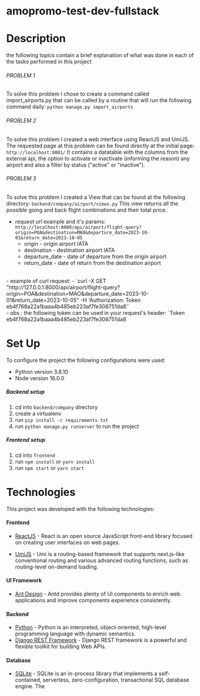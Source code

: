 # amopromo-test-dev-fullstack

# Description


the following topics contain a brief explanation of what was done in each of the tasks performed in this project
###### PROBLEM 1

To solve this problem I chose to create a command called import_airports.py that can be called by a routine that will run the following command daily:
`python manage.py import_airports`

###### PROBLEM 2

To solve this problem I created a web interface using ReactJS and UmiJS. The requested page at this problem can be found directly at the initial page: `http://localhost:8001/`
It contains a datatable with the columns from the external api, the option to activate or inactivate (informing the reason) any airport and also a filter by status ("active" or "inactive").

###### PROBLEM 3

To solve this problem I created a View that can be found at the following directory: `backend/company/airport/views.py`
This view returns all the possible going and back flight combinations and their total price.

- request url example and it's params:
`http://localhost:8000/api/airport/flight-query?origin=POA&destination=MAO&departure_date=2023-10-01&return_date=2023-10-05`
  - origin - origin airport IATA
  - destination - destination airport IATA
  - departure_date - date of departure from the origin airport
  - return_date - date of return from the destination airport
<br>
- example of curl request:
  - `curl -X GET "http://127.0.0.1:8000/api/airport/flight-query?origin=POA&destination=MAO&departure_date=2023-10-01&return_date=2023-10-05" -H 'Authorization: Token eb4f768a22a1baaa4b485eb223af7fe308751da8'`
<br>
- obs.: the following token can be used in your request's header: `Token eb4f768a22a1baaa4b485eb223af7fe308751da8`


# Set Up

To configure the project the following configurations were used:

- Python version 3.8.10
- Node version 16.0.0

##### Backend setup

1. cd into `backend/company` directory
2. create a virtualenv
3. run `pip install -r requirements.txt`
4. run `python manage.py runserver` to run the project

##### Frontend setup

1. cd into `frontend`
2. run `npm install` or `yarn install`
3. run `npm start` or `yarn start`

# Technologies

This project was developed with the following technologies:

#### Frontend

- [ReactJS](https://pt-br.reactjs.org/) - React is an open source JavaScript front-end library focused on creating user interfaces on web pages.

- [UmiJS](https://v3.umijs.org/docs) - Umi is a routing-based framework that supports next.js-like conventional routing and various advanced routing functions, such as routing-level on-demand loading.

#### UI Framework

- [Ant Design](https://ant.design/components/overview/) - Antd provides plenty of UI components to enrich web applications and improve components experience consistently.

#### Backend

- [Python](https://docs.python.org/pt-br/3/) - Python is an interpreted, object-oriented, high-level programming language with dynamic semantics.
- [Django REST Framework](https://www.django-rest-framework.org/) - Django REST framework is a powerful and flexible toolkit for building Web APIs.

#### Database

- [SQLite](https://www.sqlite.org/docs.html) - SQLite is an in-process library that implements a self-contained, serverless, zero-configuration, transactional SQL database engine. The